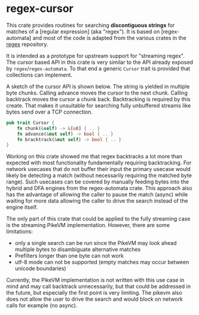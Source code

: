 # regex-cursor


This crate provides routines for searching **discontiguous strings** for matches of a [regular expression] (aka "regex"). It is based on [regex-automata] and most of the code is adapted from the various crates in the [regex](https://github.com/rust-lang/regex) repository.

It is intended as a prototype for upstream support for "streaming regex". The cursor based API in this crate is very similar to the API already exposed by `regex`/`regex-automata`. To that end a generic `Cursor` trait is provided that collections can implement.

A sketch of the cursor API is shown below. The string is yielded in multiple byte chunks. Calling advance moves the cursor to the next chunk. Calling backtrack moves the cursor a chunk back. Backtracking is required by this create. That makes it unsuitable for searching fully unbuffered streams like bytes send over a TCP connection. 

``` rust
pub trait Cursor {
    fn chunk(&self) -> &[u8] { .. }
    fn advance(&mut self) -> bool { .. }
    fn bracktrack(&mut self) -> bool { .. }
}
```

Working on this crate showed me that regex backtracks a lot more than expected with most functionality fundamentally requiring backtracking. For network usecases that do not buffer their input the primary usecase would likely be detecting a match (without necessarily requiring the matched byte range). Such usecases can be covered by manually feeding bytes into the hybrid and DFA engines from the regex-automata crate. This approach also has the advantage of allowing the caller to pause the match (async) while waiting for more data allowing the caller to drive the search instead of the engine itself.

The only part of this crate that could be applied to the fully streaming case is the streaming PikeVM implementation. However, there are some limitations:
* only a single search can be run since the PikeVM may look ahead multiple bytes to disambiguate alternative matches
* Prefilters longer than one byte can not work
* utf-8 mode can not be supported (empty matches may occur between unicode boundaries)

Currently, the PikeVM implementation is not written with this use case in mind and may call backtrack unnecessarily, but that could be addressed in the future, but especially the first point is very limiting. The pikevm also does not allow the user to drive the search and would block on network calls for example (no async).

